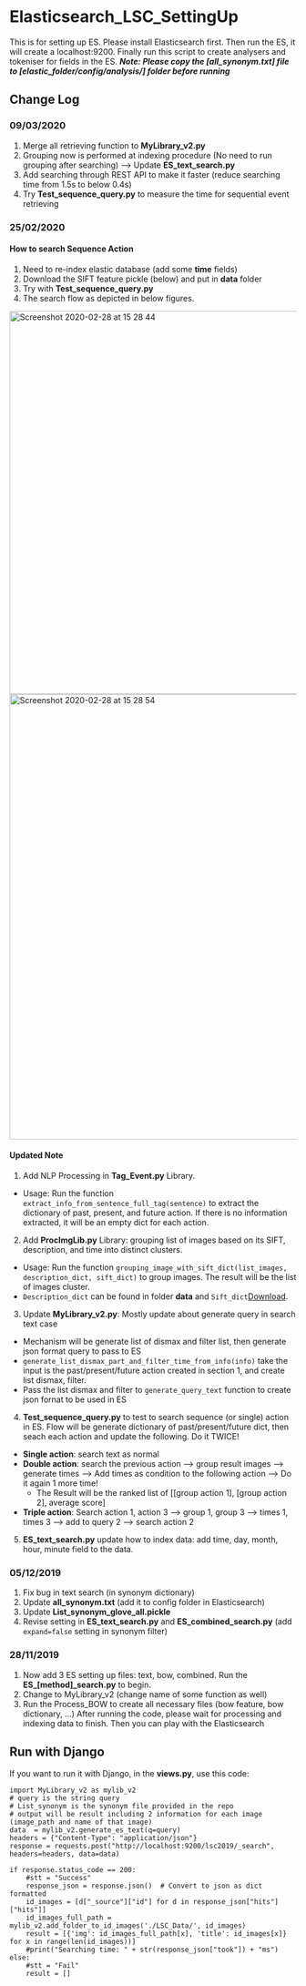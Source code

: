# Elasticsearch_LSC_SettingUp
This is for setting up ES. Please install Elasticsearch first. Then run the ES, it will create a localhost:9200. Finally run this script to create analysers and tokeniser for fields in the ES.
***Note: Please copy the [all_synonym.txt] file to [elastic_folder/config/analysis/] folder before running***

## Change Log
### 09/03/2020
1. Merge all retrieving function to **MyLibrary_v2.py**
2. Grouping now is performed at indexing procedure (No need to run grouping after searching) --> Update **ES_text_search.py**
3. Add searching through REST API to make it faster (reduce searching time from 1.5s to below 0.4s)
4. Try **Test_sequence_query.py** to measure the time for sequential event retrieving

### 25/02/2020
#### How to search Sequence Action
1. Need to re-index elastic database (add some **time** fields)
2. Download the SIFT feature pickle (below) and put in **data** folder
3. Try with **Test_sequence_query.py**
4. The search flow as depicted in below figures.
<img width="673" alt="Screenshot 2020-02-28 at 15 28 44" src="https://user-images.githubusercontent.com/15571804/75561615-382af400-5a3f-11ea-9a3f-f27860e87233.png">

<img width="782" alt="Screenshot 2020-02-28 at 15 28 54" src="https://user-images.githubusercontent.com/15571804/75561694-5abd0d00-5a3f-11ea-83a9-ce26768cb6d1.png">


#### Updated Note
1. Add NLP Processing in **Tag_Event.py** Library.
- Usage: Run the function ```extract_info_from_sentence_full_tag(sentence)``` to extract the dictionary of past, present, and future action. If there is no information extracted, it will be an empty dict for each action.
2. Add **ProcImgLib.py** Library: grouping list of images based on its SIFT, description, and time into distinct clusters.
- Usage: Run the function ```grouping_image_with_sift_dict(list_images, description_dict, sift_dict)``` to group images. The result will be the list of images cluster.
- ```Description_dict``` can be found in folder **data** and ```Sift_dict```[Download](https://drive.google.com/file/d/1QI79-WYDkgW7GjCQ7Kl49YjNeUxK7B0m/view?usp=sharing).
3. Update **MyLibrary_v2.py**: Mostly update about generate query in search text case
- Mechanism will be generate list of dismax and filter list, then generate json format query to pass to ES
- ```generate_list_dismax_part_and_filter_time_from_info(info)``` take the input is the past/present/future action created in section 1, and create list dismax, filter.
- Pass the list dismax and filter to ```generate_query_text``` function to create json fornat to be used in ES
4. **Test_sequence_query.py** to test to search sequence (or single) action in ES. Flow will be generate dictionary of past/present/future dict, then seach each action and update the following. Do it TWICE!
- **Single action**: search text as normal
- **Double action**: search the previous action --> group result images --> generate times --> Add times as condition to the following action --> Do it again 1 more time!
	- The Result will be the ranked list of [[group action 1], [group action 2], average score]
- **Triple action**: Search action 1, action 3 --> group 1, group 3 --> times 1, times 3 --> add to query 2 --> search action 2
5. **ES_text_search.py** update how to index data: add time, day, month, hour, minute field to the data.

### 05/12/2019
1. Fix bug in text search (in synonym dictionary)
2. Update **all_synonym.txt** (add it to config folder in Elasticsearch)
3. Update **List_synonym_glove_all.pickle**
4. Revise setting in **ES_text_search.py** and **ES_combined_search.py** (add ```expand=false``` setting in synonym filter)

### 28/11/2019
1. Now add 3 ES setting up files: text, bow, combined. Run the **ES_[method]_search.py** to begin.
2. Change to MyLibrary_v2 (change name of some function as well)
3. Run the Process_BOW to create all necessary files (bow feature, bow dictionary, ...)
After running the code, please wait for processing and indexing data to finish. Then you can play with the Elasticsearch

## Run with Django
If you want to run it with Django, in the **views.py**, use this code:

```
import MyLibrary_v2 as mylib_v2
# query is the string query
# List_synonym is the synonym file provided in the repo
# output will be result including 2 information for each image (image_path and name of that image)
data  = mylib_v2.generate_es_text(q=query)
headers = {"Content-Type": "application/json"}
response = requests.post("http://localhost:9200/lsc2019/_search", headers=headers, data=data)

if response.status_code == 200:
	#stt = "Success"
	response_json = response.json()  # Convert to json as dict formatted
	id_images = [d["_source"]["id"] for d in response_json["hits"]["hits"]]
	id_images_full_path = mylib_v2.add_folder_to_id_images('./LSC_Data/', id_images)
	result = [{'img': id_images_full_path[x], 'title': id_images[x]} for x in range(len(id_images))]
	#print("Searching time: " + str(response_json["took"]) + "ms")
else:
	#stt = "Fail"
	result = []

```
